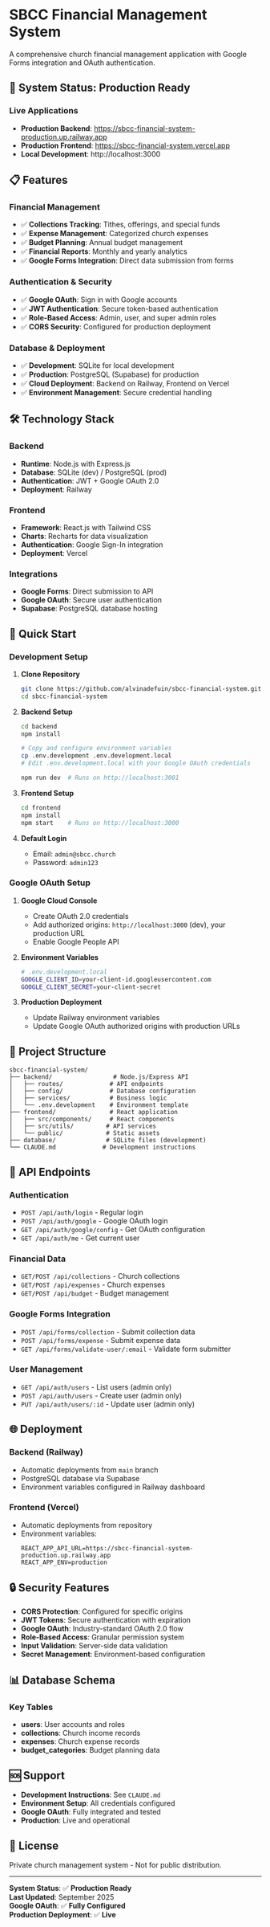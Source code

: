 # SBCC Financial Management System

A comprehensive church financial management application with Google Forms integration and OAuth authentication.

## 🚀 **System Status: Production Ready**

### **Live Applications**
- **Production Backend**: https://sbcc-financial-system-production.up.railway.app
- **Production Frontend**: https://sbcc-financial-system.vercel.app
- **Local Development**: http://localhost:3000

## 📋 **Features**

### **Financial Management**
- ✅ **Collections Tracking**: Tithes, offerings, and special funds
- ✅ **Expense Management**: Categorized church expenses
- ✅ **Budget Planning**: Annual budget management
- ✅ **Financial Reports**: Monthly and yearly analytics
- ✅ **Google Forms Integration**: Direct data submission from forms

### **Authentication & Security**
- ✅ **Google OAuth**: Sign in with Google accounts
- ✅ **JWT Authentication**: Secure token-based authentication
- ✅ **Role-Based Access**: Admin, user, and super admin roles
- ✅ **CORS Security**: Configured for production deployment

### **Database & Deployment**
- ✅ **Development**: SQLite for local development
- ✅ **Production**: PostgreSQL (Supabase) for production
- ✅ **Cloud Deployment**: Backend on Railway, Frontend on Vercel
- ✅ **Environment Management**: Secure credential handling

## 🛠 **Technology Stack**

### **Backend**
- **Runtime**: Node.js with Express.js
- **Database**: SQLite (dev) / PostgreSQL (prod)
- **Authentication**: JWT + Google OAuth 2.0
- **Deployment**: Railway

### **Frontend**
- **Framework**: React.js with Tailwind CSS
- **Charts**: Recharts for data visualization
- **Authentication**: Google Sign-In integration
- **Deployment**: Vercel

### **Integrations**
- **Google Forms**: Direct submission to API
- **Google OAuth**: Secure user authentication
- **Supabase**: PostgreSQL database hosting

## 🚀 **Quick Start**

### **Development Setup**

1. **Clone Repository**
   ```bash
   git clone https://github.com/alvinadefuin/sbcc-financial-system.git
   cd sbcc-financial-system
   ```

2. **Backend Setup**
   ```bash
   cd backend
   npm install
   
   # Copy and configure environment variables
   cp .env.development .env.development.local
   # Edit .env.development.local with your Google OAuth credentials
   
   npm run dev  # Runs on http://localhost:3001
   ```

3. **Frontend Setup**
   ```bash
   cd frontend
   npm install
   npm start    # Runs on http://localhost:3000
   ```

4. **Default Login**
   - Email: `admin@sbcc.church`
   - Password: `admin123`

### **Google OAuth Setup**

1. **Google Cloud Console**
   - Create OAuth 2.0 credentials
   - Add authorized origins: `http://localhost:3000` (dev), your production URL
   - Enable Google People API

2. **Environment Variables**
   ```bash
   # .env.development.local
   GOOGLE_CLIENT_ID=your-client-id.googleusercontent.com
   GOOGLE_CLIENT_SECRET=your-client-secret
   ```

3. **Production Deployment**
   - Update Railway environment variables
   - Update Google OAuth authorized origins with production URLs

## 📂 **Project Structure**

```
sbcc-financial-system/
├── backend/                 # Node.js/Express API
│   ├── routes/             # API endpoints
│   ├── config/             # Database configuration
│   ├── services/           # Business logic
│   └── .env.development    # Environment template
├── frontend/               # React application
│   ├── src/components/     # React components
│   ├── src/utils/         # API services
│   └── public/            # Static assets
├── database/              # SQLite files (development)
└── CLAUDE.md             # Development instructions
```

## 🔧 **API Endpoints**

### **Authentication**
- `POST /api/auth/login` - Regular login
- `POST /api/auth/google` - Google OAuth login
- `GET /api/auth/google/config` - Get OAuth configuration
- `GET /api/auth/me` - Get current user

### **Financial Data**
- `GET/POST /api/collections` - Church collections
- `GET/POST /api/expenses` - Church expenses
- `GET/POST /api/budget` - Budget management

### **Google Forms Integration**
- `POST /api/forms/collection` - Submit collection data
- `POST /api/forms/expense` - Submit expense data
- `GET /api/forms/validate-user/:email` - Validate form submitter

### **User Management**
- `GET /api/auth/users` - List users (admin only)
- `POST /api/auth/users` - Create user (admin only)
- `PUT /api/auth/users/:id` - Update user (admin only)

## 🌐 **Deployment**

### **Backend (Railway)**
- Automatic deployments from `main` branch
- PostgreSQL database via Supabase
- Environment variables configured in Railway dashboard

### **Frontend (Vercel)**
- Automatic deployments from repository
- Environment variables:
  ```
  REACT_APP_API_URL=https://sbcc-financial-system-production.up.railway.app
  REACT_APP_ENV=production
  ```

## 🔒 **Security Features**

- **CORS Protection**: Configured for specific origins
- **JWT Tokens**: Secure authentication with expiration
- **Google OAuth**: Industry-standard OAuth 2.0 flow
- **Role-Based Access**: Granular permission system
- **Input Validation**: Server-side data validation
- **Secret Management**: Environment-based configuration

## 📊 **Database Schema**

### **Key Tables**
- **users**: User accounts and roles
- **collections**: Church income records
- **expenses**: Church expense records
- **budget_categories**: Budget planning data

## 🆘 **Support**

- **Development Instructions**: See `CLAUDE.md`
- **Environment Setup**: All credentials configured
- **Google OAuth**: Fully integrated and tested
- **Production**: Live and operational

## 📄 **License**

Private church management system - Not for public distribution.

---

**System Status**: ✅ **Production Ready**  
**Last Updated**: September 2025  
**Google OAuth**: ✅ **Fully Configured**  
**Production Deployment**: ✅ **Live**